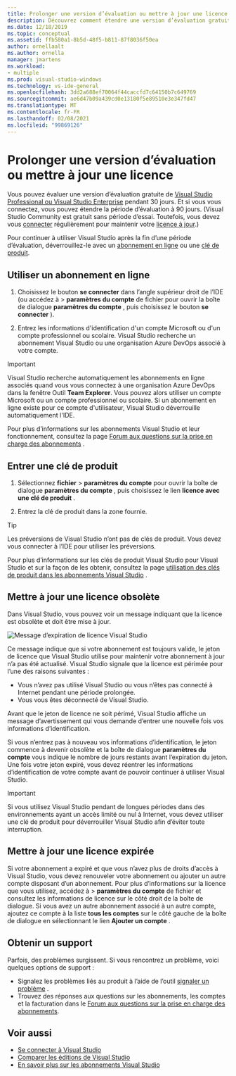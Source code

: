 ```yaml
---
title: Prolonger une version d’évaluation ou mettre à jour une licence
description: Découvrez comment étendre une version d’évaluation gratuite de Visual Studio, utiliser un abonnement en ligne ou une clé de produit pour déverrouiller Visual Studio, et mettre à jour une licence périmée ou expirée.
ms.date: 12/18/2019
ms.topic: conceptual
ms.assetid: ffb580a1-8b5d-48f5-b811-87f8036f50ea
author: ornellaalt
ms.author: ornella
manager: jmartens
ms.workload:
- multiple
ms.prod: visual-studio-windows
ms.technology: vs-ide-general
ms.openlocfilehash: 3dd2a688ef70064f44caccfd7c64150b7c649769
ms.sourcegitcommit: ae6d47b09a439cd0e13180f5e89510e3e347fd47
ms.translationtype: MT
ms.contentlocale: fr-FR
ms.lasthandoff: 02/08/2021
ms.locfileid: "99869126"
---
```

# <a name="extend-a-trial-version-or-update-a-license"></a>Prolonger une version d’évaluation ou mettre à jour une licence

Vous pouvez évaluer une version d’évaluation gratuite de [Visual Studio Professional ou Visual Studio Enterprise](https://visualstudio.microsoft.com/vs/compare/) pendant 30 jours. Et si vous vous connectez, vous pouvez étendre la période d’évaluation à 90 jours. (Visual Studio Community est gratuit sans période d’essai. Toutefois, vous devez vous [connecter](signing-in-to-visual-studio.md) régulièrement pour maintenir votre [licence à jour](#update-a-stale-license).)

Pour continuer à utiliser Visual Studio après la fin d’une période d’évaluation, déverrouillez-le avec un [abonnement en ligne](#use-an-online-subscription) ou une [clé de produit](#enter-a-product-key).

## <a name="use-an-online-subscription"></a>Utiliser un abonnement en ligne

1. Choisissez le bouton **se connecter** dans l’angle supérieur droit de l’IDE (ou accédez à   >  **paramètres du compte** de fichier pour ouvrir la boîte de dialogue **paramètres du compte** , puis choisissez le bouton **se connecter** ).

1. Entrez les informations d'identification d'un compte Microsoft ou d'un compte professionnel ou scolaire. Visual Studio recherche un abonnement Visual Studio ou une organisation Azure DevOps associé à votre compte.

> [!IMPORTANT]
> Visual Studio recherche automatiquement les abonnements en ligne associés quand vous vous connectez à une organisation Azure DevOps dans la fenêtre Outil **Team Explorer**. Vous pouvez alors utiliser un compte Microsoft ou un compte professionnel ou scolaire. Si un abonnement en ligne existe pour ce compte d'utilisateur, Visual Studio déverrouille automatiquement l'IDE.

Pour plus d’informations sur les abonnements Visual Studio et leur fonctionnement, consultez la page [Forum aux questions sur la prise en charge des abonnements](https://visualstudio.microsoft.com/subscriptions/support/) .

## <a name="enter-a-product-key"></a>Entrer une clé de produit

1. Sélectionnez **fichier**  >  **paramètres du compte** pour ouvrir la boîte de dialogue **paramètres du compte** , puis choisissez le lien **licence avec une clé de produit** .

1. Entrez la clé de produit dans la zone fournie.

> [!TIP]
> Les préversions de Visual Studio n’ont pas de clés de produit. Vous devez vous connecter à l’IDE pour utiliser les préversions.

Pour plus d’informations sur les clés de produit Visual Studio pour Visual Studio et sur la façon de les obtenir, consultez la page [utilisation des clés de produit dans les abonnements Visual Studio](/visualstudio/subscriptions/product-keys) .

## <a name="update-a-stale-license"></a>Mettre à jour une licence obsolète

Dans Visual Studio, vous pouvez voir un message indiquant que la licence est obsolète et doit être mise à jour.

![Message d’expiration de licence Visual Studio](../ide/media/vs2017_stale-license.png)

Ce message indique que si votre abonnement est toujours valide, le jeton de licence que Visual Studio utilise pour maintenir votre abonnement à jour n’a pas été actualisé. Visual Studio signale que la licence est périmée pour l’une des raisons suivantes :

* Vous n’avez pas utilisé Visual Studio ou vous n’êtes pas connecté à Internet pendant une période prolongée.
* Vous vous êtes déconnecté de Visual Studio.

Avant que le jeton de licence ne soit périmé, Visual Studio affiche un message d’avertissement qui vous demande d’entrer une nouvelle fois vos informations d’identification.

Si vous n’entrez pas à nouveau vos informations d’identification, le jeton commence à devenir obsolète et la boîte de dialogue **paramètres du compte** vous indique le nombre de jours restants avant l’expiration du jeton. Une fois votre jeton expiré, vous devez réentrer les informations d’identification de votre compte avant de pouvoir continuer à utiliser Visual Studio.

> [!Important]
> Si vous utilisez Visual Studio pendant de longues périodes dans des environnements ayant un accès limité ou nul à Internet, vous devez utiliser une clé de produit pour déverrouiller Visual Studio afin d’éviter toute interruption.

## <a name="update-an-expired-license"></a>Mettre à jour une licence expirée

Si votre abonnement a expiré et que vous n’avez plus de droits d’accès à Visual Studio, vous devez renouveler votre abonnement ou ajouter un autre compte disposant d’un abonnement. Pour plus d’informations sur la licence que vous utilisez, accédez à   >  **paramètres du compte** de fichier et consultez les informations de licence sur le côté droit de la boîte de dialogue. Si vous avez un autre abonnement associé à un autre compte, ajoutez ce compte à la liste **tous les comptes** sur le côté gauche de la boîte de dialogue en sélectionnant le lien **Ajouter un compte** .

## <a name="get-support"></a>Obtenir un support

Parfois, des problèmes surgissent. Si vous rencontrez un problème, voici quelques options de support :

* Signalez les problèmes liés au produit à l’aide de l’outil [signaler un problème](how-to-report-a-problem-with-visual-studio.md) .
* Trouvez des réponses aux questions sur les abonnements, les comptes et la facturation dans le [Forum aux questions sur la prise en charge des abonnements](https://visualstudio.microsoft.com/subscriptions/support/).

## <a name="see-also"></a>Voir aussi

* [Se connecter à Visual Studio](../ide/signing-in-to-visual-studio.md)
* [Comparer les éditions de Visual Studio](https://visualstudio.microsoft.com/vs/compare/)
* [En savoir plus sur les abonnements Visual Studio](/visualstudio/subscriptions/)
